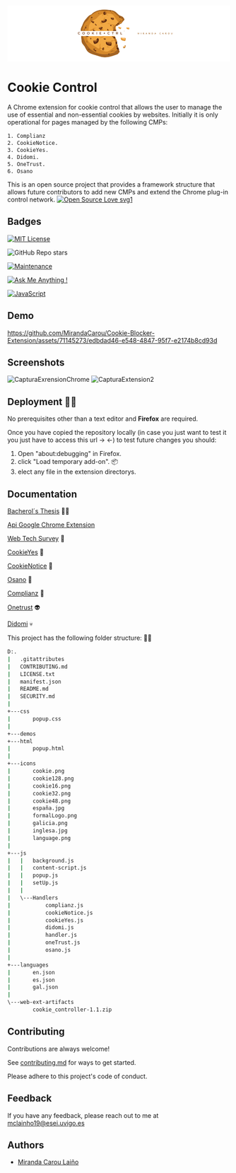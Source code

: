 ![Logo](./icons/formalLogo.png)

#   Cookie Control 

A Chrome extension for cookie control that allows the user to manage the use of essential and non-essential cookies by websites. Initially it is only operational for pages managed by the following CMPs:

    1. Complianz
    2. CookieNotice.
    3. CookieYes.
    4. Didomi.
    5. OneTrust.
    6. Osano
This is an open source project that provides a framework structure that allows future contributors to add new CMPs and extend the Chrome plug-in control network.
[![Open Source Love svg1](https://badges.frapsoft.com/os/v1/open-source.svg?v=103)](https://github.com/ellerbrock/open-source-badges/)


## Badges

[![MIT License](https://img.shields.io/badge/License-MIT-green.svg)](https://choosealicense.com/licenses/mit/)

![GitHub Repo stars](https://img.shields.io/github/stars/MirandaCarou/Cookie-Blocker-Extension)

[![Maintenance](https://img.shields.io/badge/Maintained%3F-yes-green.svg)](https://github.com/MirandaCarou/Cookie-Blocker-Extension/graphs/commit-activity)

[![Ask Me Anything !](https://img.shields.io/badge/Ask%20me-anything-1abc9c.svg)](https://github.com/MirandaCarou/AMA)

[![JavaScript](https://img.shields.io/badge/--F7DF1E?logo=javascript&logoColor=000)](https://www.javascript.com/)

## Demo

https://github.com/MirandaCarou/Cookie-Blocker-Extension/assets/71145273/edbdad46-e548-4847-95f7-e2174b8cd93d

## Screenshots

![CapturaExrensionChrome](https://github.com/MirandaCarou/Cookie-Blocker-Firefox/assets/71145273/7202b5c0-7e3b-4806-a695-6b1f018bcd36)
![CapturaExtension2](https://github.com/MirandaCarou/Cookie-Blocker-Firefox/assets/71145273/88711753-4c8a-420c-ac85-8fcb0bcd7fbe)



## Deployment 👷‍♀

No prerequisites other than a text editor and **Firefox** are required. 

Once you have copied the repository locally (in case you just want to test it you just have to access this url -> <-) to test future changes you should: 

  1. Open "about:debugging" in Firefox.
  2. click "Load temporary add-on". 📦
  3. elect any file in the extension directorys.


## Documentation

[Bacherol´s Thesis](https://linktodocumentation) 👩‍🎓

[Api Google Chrome Extension](https://developer.chrome.com/docs/extensions/mv3/)

[Web Tech Survey](https://webtechsurvey.com/technology-type/cookie-compliance) 👾

[CookieYes](https://www.cookieyes.com/es/) 👻

[CookieNotice](https://wordpress.org/plugins/cookie-notice/) 👺

[Osano](https://www.osano.com/) 👹

[Complianz](https://complianz.io/) 🤖

[Onetrust](https://www.onetrust.es/) 👽

[Didomi](https://www.didomi.io/) 💀

This project has the following folder structure: 🌳🌲

```bash
D:.
|   .gitattributes
|   CONTRIBUTING.md
|   LICENSE.txt
|   manifest.json
|   README.md
|   SECURITY.md
|
+---css
|       popup.css
|
+---demos
+---html
|       popup.html
|
+---icons
|       cookie.png
|       cookie128.png
|       cookie16.png
|       cookie32.png
|       cookie48.png
|       españa.jpg
|       formalLogo.png
|       galicia.png
|       inglesa.jpg
|       language.png
|
+---js
|   |   background.js
|   |   content-script.js
|   |   popup.js
|   |   setUp.js
|   |
|   \---Handlers
|           complianz.js
|           cookieNotice.js
|           cookieYes.js
|           didomi.js
|           handler.js
|           oneTrust.js
|           osano.js
|
+---languages
|       en.json
|       es.json
|       gal.json
|
\---web-ext-artifacts
        cookie_controller-1.1.zip
```

## Contributing

Contributions are always welcome!

See [contributing.md](https://github.com/MirandaCarou/Cookie-Blocker-Extension/blob/main/CONTRIBUTING.md) for ways to get started.

Please adhere to this project's code of conduct.


## Feedback

If you have any feedback, please reach out to me at mclainho19@esei.uvigo.es 

## Authors

- [Miranda Carou Laiño ](https://github.com/MirandaCarou)
